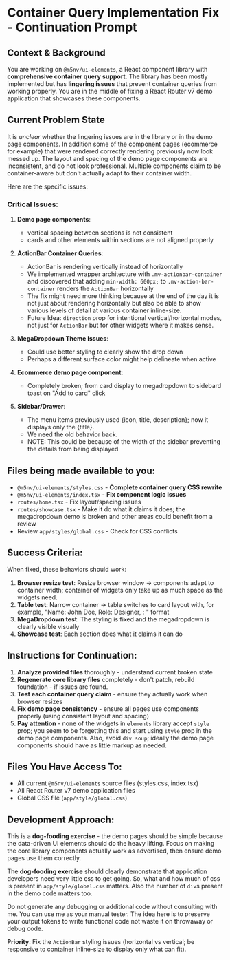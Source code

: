 # Container Query Implementation Fix - Continuation Prompt

## Context & Background

You are working on `@m5nv/ui-elements`, a React component library with
**comprehensive container query support**. The library has been mostly
implemented but has **lingering issues** that prevent container queries from
working properly. You are in the middle of fixing a React Router v7 demo
application that showcases these components.

## Current Problem State

It is _unclear_ whether the lingering issues are in the library or in the demo
page components. In addition some of the component pages (ecommerce for example)
that were rendered correctly rendering previously now look messed up. The layout
and spacing of the demo page components are inconsistent, and do not look
professional. Multiple components claim to be container-aware but don't actually
adapt to their container width.

Here are the specific issues:

### Critical Issues:

1. **Demo page components**:
   - vertical spacing between sections is not consistent
   - cards and other elements within sections are not aligned properly

2. **ActionBar Container Queries**:
   - ActionBar is rendering vertically instead of horizontally
   - We implemented wrapper architecture with `.mv-actionbar-container` and
     discovered that adding `min-width: 600px;` to `.mv-action-bar-container`
     renders the `ActionBar` horizontally
   - The fix might need more thinking because at the end of the day it is not
     just about rendering horizontally but also be able to show various levels
     of detail at various container inline-size.
   - Future Idea: `direction` prop for intentional vertical/horizontal modes,
     not just for `ActionBar` but for other widgets where it makes sense.

3. **MegaDropdown Theme Issues**:
   - Could use better styling to clearly show the drop down
   - Perhaps a different surface color might help delineate when active

4. **Ecommerce demo page component**:
   - Completely broken; from card display to megadropdown to sidebard toast on
     "Add to card" click

5. **Sidebar/Drawer**:
   - The menu items previously used {icon, title, description}; now it displays
     only the {title}.
   - We need the old behavior back.
   - NOTE: This could be because of the width of the sidebar preventing the
     details from being displayed

## Files being made available to you:

- `@m5nv/ui-elements/styles.css` - **Complete container query CSS rewrite**
- `@m5nv/ui-elements/index.tsx` - **Fix component logic issues**
- `routes/home.tsx` - Fix layout/spacing issues
- `routes/showcase.tsx` - Make it do what it claims it does; the megadropdown
  demo is broken and other areas could benefit from a review
- Review `app/styles/global.css` - Check for CSS conflicts

## Success Criteria:

When fixed, these behaviors should work:

1. **Browser resize test**: Resize browser window → components adapt to
   container width; container of widgets only take up as much space as the
   widgets need.
2. **Table test**: Narrow container → table switches to card layout with, for
   example, "Name: John Doe, Role: Designer, <column-name>: <cell-value>" format
3. **MegaDropdown test**: The styling is fixed and the megadropdown is clearly
   visible visually
4. **Showcase test**: Each section does what it claims it can do

## Instructions for Continuation:

1. **Analyze provided files** thoroughly - understand current broken state
2. **Regenerate core library files** completely - don't patch, rebuild
   foundation - if issues are found.
3. **Test each container query claim** - ensure they actually work when browser
   resizes
4. **Fix demo page consistency** - ensure all pages use components properly
   (using consistent layout and spacing)
5. **Pay attention** - none of the widgets in `elements` library accept `style`
   prop; you seem to be forgetting this and start using `style` prop in the demo
   page components. Also, avoid `div soup`; ideally the demo page components
   should have as little markup as needed.

## Files You Have Access To:

- All current `@m5nv/ui-elements` source files (styles.css, index.tsx)
- All React Router v7 demo application files
- Global CSS file (`app/style/global.css`)

## Development Approach:

This is a **dog-fooding exercise** - the demo pages should be simple because the
data-driven UI elements should do the heavy lifting. Focus on making the core
library components actually work as advertised, then ensure demo pages use them
correctly.

The **dog-fooding exercise** should clearly demonstrate that application
developers need very little css to get going. So, what and how much of css is
present in `app/style/global.css` matters. Also the number of `div`s present in
the demo code matters too.

Do not generate any debugging or additional code without consulting with me. You
can use me as your manual tester. The idea here is to preserve your output
tokens to write functional code not waste it on throwaway or debug code.

**Priority**: Fix the `ActionBar` styling issues (horizontal vs vertical; be
responsive to container inline-size to display only what can fit).
